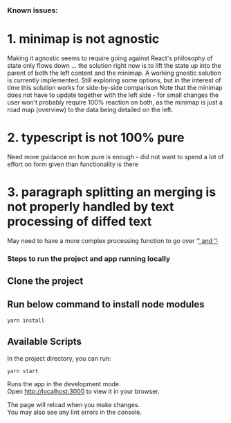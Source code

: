 ### Known issues:
# 1. minimap is not agnostic
Making it agnostic seems to require going against React's philosophy of state only flows down ... the solution right now is to lift the state up into the parent of both the left content and the minimap. A working gnostic solution is currently implemented.
Still exploring some options, but in the interest of time this solution works for side-by-side comparison
Note that the minimap does not have to update together with the left side - for small changes the user won't probably require 100% reaction on both, as the minimap is just a road map (overview) to the data being detailed on the left.
# 2. typescript is not 100% pure
Need more guidance on how pure is enough - did not want to spend a lot of effort on form given than functionality is there
# 3. paragraph splitting an merging is not properly handled by text processing of diffed text
May need to have a more complex processing function to go over '<ins>' and '<del>'

### Steps to run the project and app running locally

## Clone the project

## Run below command to install node modules 

`yarn install`

## Available Scripts

In the project directory, you can run:

`yarn start`

Runs the app in the development mode.\
Open [http://localhost:3000](http://localhost:3000) to view it in your browser.

The page will reload when you make changes.\
You may also see any lint errors in the console.

